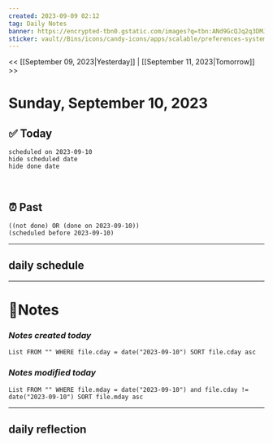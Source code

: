 ```yaml
---
created: 2023-09-09 02:12
tag: Daily Notes
banner: https://encrypted-tbn0.gstatic.com/images?q=tbn:ANd9GcQJq2q3DMJYoMnyygnbhIHdSc5OYDFP4QOoHQ&usqp=CAU
sticker: vault//Bins/icons/candy-icons/apps/scalable/preferences-system-time.svg
---
```

<< [[September 09, 2023|Yesterday]] | [[September 11, 2023|Tomorrow]] >>

# Sunday, September 10, 2023



## ✅ Today

```tasks
scheduled on 2023-09-10
hide scheduled date
hide done date
```
​
## ⏰ Past

```tasks
((not done) OR (done on 2023-09-10))
(scheduled before 2023-09-10)
```

--- 
## daily schedule


---
# 📝Notes
### *Notes created today*
```dataview
List FROM "" WHERE file.cday = date("2023-09-10") SORT file.cday asc
```


### *Notes modified today*
```dataview
List FROM "" WHERE file.mday = date("2023-09-10") and file.cday != date("2023-09-10") SORT file.mday asc
```

---
## daily reflection 
